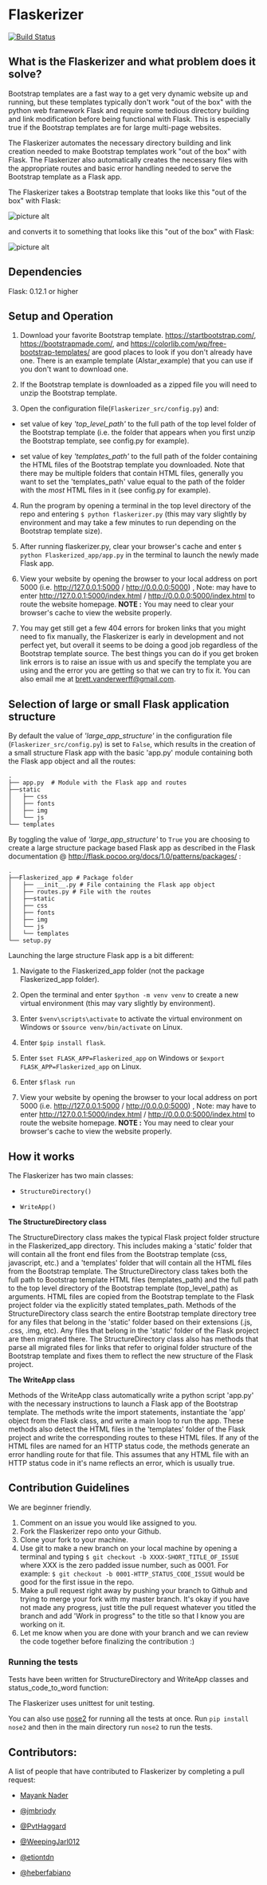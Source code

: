 # Flaskerizer

[![Build Status](https://travis-ci.org/brettvanderwerff/Flaskerizer.svg?branch=master)](https://travis-ci.org/brettvanderwerff/Flaskerizer)

## What is the Flaskerizer and what problem does it solve?

Bootstrap templates are a fast way to a get very dynamic website up and running, but these templates typically don't work "out of the box" with the python web framework Flask and require some tedious directory building and link modification before being functional with Flask. This is especially true if the Bootstrap templates are for large multi-page websites. 

The Flaskerizer automates the necessary directory building and link creation needed to make Bootstrap templates work "out of the box" with Flask. The Flaskerizer also automatically creates the necessary files with the appropriate routes and basic error handling needed to serve the Bootstrap template as a Flask app.

The Flaskerizer takes a Bootstrap template that looks like this "out of the box" with Flask:

![picture alt](/readme_images/not_working_example.png)

and converts it to something that looks like this "out of the box" with Flask:

![picture alt](/readme_images/working_example.png)

## Dependencies

Flask: 0.12.1 or higher

## Setup and Operation

1. Download your favorite Bootstrap template. https://startbootstrap.com/, https://bootstrapmade.com/, and https://colorlib.com/wp/free-bootstrap-templates/ are good places to look if you don't already have one. There is an example template (Alstar_example) that you can use if you don't want to download one. 

2. If the Bootstrap template is downloaded as a zipped file you will need to unzip the Bootstrap template.

3. Open the configuration file(`Flaskerizer_src/config.py`) and:

* set value of key *'top_level_path'* to the full path of the top level folder of the Bootstrap template (i.e. the folder that appears when you first unzip the Bootstrap template, see config.py for example).

* set value of key *'templates_path'* to the full path of the folder containing the HTML files of the Bootstrap template you downloaded. Note that there may be multiple folders that contain HTML files, generally you want to set the 'templates_path' value equal to the path of the folder with the *most* HTML files in it (see config.py for example).
 
4. Run the program by opening a terminal in the top level directory of the repo and entering `$ python flaskerizer.py` (this may vary slightly by environment and may take a few minutes to run depending on the Bootstrap template size).

5. After running flaskerizer.py, clear your browser's cache and enter `$ python Flaskerized_app/app.py` in the terminal to launch the newly made Flask app.

6. View your website by opening the browser to your local address on port 5000 (i.e. http://127.0.0.1:5000 / http://0.0.0.0:5000) , Note: may have to enter http://127.0.0.1:5000/index.html / http://0.0.0.0:5000/index.html to route the  website homepage. **NOTE :** You may need to clear your browser's cache to view the website properly.

7. You may get still get a few 404 errors for broken links that you might need to fix manually, the Flaskerizer is early in development and not perfect yet, but overall it seems to be doing a good job regardless of the Bootstrap template source. The best things you can do if you get broken link errors is to raise an issue with us and specify the template you are using and the error you are getting so that we can try to fix it. You can also email me at brett.vanderwerff@gmail.com.



## Selection of large or small Flask application structure

By default the value of *'large_app_structure'* in the configuration file (`Flaskerizer_src/config.py`) is set to `False`, which results in the creation of a small structure Flask app with the basic 'app.py' module containing both the Flask app object and all the routes:
```
.
├── app.py  # Module with the Flask app and routes
├──static
│   ├── css  
│   ├── fonts
│   ├── img  
│   └── js  
└── templates  
```

 By toggling the value of *'large_app_structure'* to `True` you are choosing to create a large structure package based Flask app as described in the Flask documentation 
@ http://flask.pocoo.org/docs/1.0/patterns/packages/ :

```
.
├──Flaskerized_app # Package folder
│   ├── __init__.py # File containing the Flask app object
│   ├── routes.py # File with the routes
│   ├──static
│   ├── css  
│   ├── fonts
│   ├── img  
│   └── js  
│   └── templates  
└── setup.py  
```
Launching the large structure Flask app is a bit different:

1. Navigate to the Flaskerized_app folder (not the package Flaskerized_app folder).

2. Open the terminal and enter `$python -m venv venv` to create a new virtual environment (this may vary slightly by environment).

3. Enter `$venv\scripts\activate` to activate the virtual environment on Windows or `$source venv/bin/activate` on Linux.

4. Enter `$pip install flask`.

5. Enter `$set FLASK_APP=Flaskerized_app` on Windows or `$export FLASK_APP=Flaskerized_app` on Linux.

6. Enter `$flask run`

6. View your website by opening the browser to your local address on port 5000 (i.e. http://127.0.0.1:5000 / http://0.0.0.0:5000) , Note: may have to enter http://127.0.0.1:5000/index.html / http://0.0.0.0:5000/index.html to route the  website homepage. **NOTE :** You may need to clear your browser's cache to view the website properly.


## How it works

The Flaskerizer has two main classes:
* `StructureDirectory()`

* `WriteApp()`

**The StructureDirectory class**

The StructureDirectory class makes the typical Flask project folder structure in the Flaskerized_app directory. This includes making a 'static' folder that will contain all the front end files from the Bootstrap template (css, javascript, etc.) and a 'templates' folder that will contain all the HTML files from the Bootstrap template. The StructureDirectory class takes both the full path to Bootstrap template HTML files (templates_path) and the full path to the top level directory of the Bootstrap template (top_level_path) as arguments. HTML files are copied from the Bootstrap template to the Flask project folder via the explicitly stated templates_path. Methods of the StructureDirectory class search the entire Bootstrap template directory tree for any files that belong in the 'static' folder based on their extensions (.js, .css, .img, etc). Any files that belong in the 'static' folder of the Flask project are then migrated there. The StructureDirectory class also has methods that parse all migrated files for links that refer to original folder structure of the Bootstrap template and fixes them to reflect the new structure of the Flask project. 

**The WriteApp class**


Methods of the WriteApp class automatically write a python script 'app.py' with the necessary instructions to launch a Flask app of the Bootstrap template. The methods write the import statements, instantiate the 'app' object from the Flask class, and write a main loop to run the app. These methods also detect the HTML files in the 'templates' folder of the Flask project and write the corresponding routes to these HTML files. If any of the HTML files are named for an HTTP status code, the methods generate an error handling route for that file. This assumes that any HTML file with an HTTP status code in it's name reflects an error, which is usually true. 


## Contribution Guidelines

We are beginner friendly.

1. Comment on an issue you would like assigned to you. 
2. Fork the Flaskerizer repo onto your Github.
3. Clone your fork to your machine.
4. Use git to make a new branch on your local machine by opening a terminal and typing `$ git checkout -b XXXX-SHORT_TITLE_OF_ISSUE` where XXX is the zero padded issue number, such as 0001. For example: `$ git checkout -b 0001-HTTP_STATUS_CODE_ISSUE` would be good for the first issue in the repo. 
5. Make a pull request right away by pushing your branch to Github and trying to merge your fork with my master branch. It's okay if you have not made any progress, just title the pull request whatever you titled the branch and add 'Work in progress" to the title so that I know you are working on it. 
6. Let me know when you are done with your branch and we can review the code together before finalizing the contribution :)

### Running the tests

Tests have been written for StructureDirectory and WriteApp classes and status_code_to_word function: 

The Flaskerizer uses unittest for unit testing.

You can also use [nose2](https://nose2.readthedocs.io/en/latest/) for running all the tests at once. Run `pip install nose2`  and then in the main directory run `nose2` to run the tests.

## Contributors:

A list of people that have contributed to Flaskerizer by completing a pull request:

- [Mayank Nader](https://github.com/makkoncept)

- [@jmbriody](https://github.com/jmbriody)

- [@PvtHaggard](https://github.com/PvtHaggard)

- [@WeepingJarl012](https://github.com/WeepingJarl012)

- [@etiontdn](https://github.com/etiontdn)

- [@heberfabiano](https://github.com/eberfabiano)






